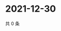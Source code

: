 # 2021-12-30

共 0 条

<!-- BEGIN WEIBO -->
<!-- 最后更新时间 Thu Dec 30 2021 05:13:16 GMT+0800 (China Standard Time) -->

<!-- END WEIBO -->
